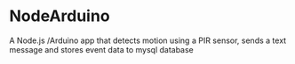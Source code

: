 # NodeArduino
A Node.js /Arduino app that detects motion using a PIR sensor, sends a text message and stores event data to mysql database
